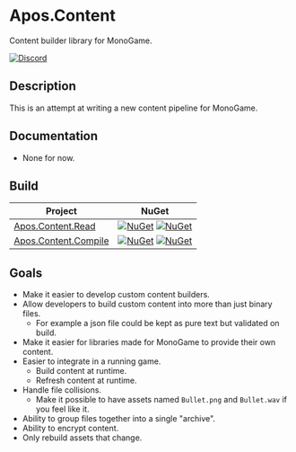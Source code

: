 # Apos.Content
Content builder library for MonoGame.

[![Discord](https://img.shields.io/discord/355231098122272778.svg)](https://discord.gg/N9t26Uv)

## Description
This is an attempt at writing a new content pipeline for MonoGame.

## Documentation
* None for now.

## Build

| Project | NuGet |
| ------- | ----- |
| [Apos.Content.Read](https://www.nuget.org/packages/Apos.Content.Read/) | [![NuGet](https://img.shields.io/nuget/v/Apos.Content.Read.svg)](https://www.nuget.org/packages/Apos.Content.Read/) [![NuGet](https://img.shields.io/nuget/dt/Apos.Content.Read.svg)](https://www.nuget.org/packages/Apos.Content.Read/) |
| [Apos.Content.Compile](https://www.nuget.org/packages/Apos.Content.Compile/) | [![NuGet](https://img.shields.io/nuget/v/Apos.Content.Compile.svg)](https://www.nuget.org/packages/Apos.Content.Compile/) [![NuGet](https://img.shields.io/nuget/dt/Apos.Content.Compile.svg)](https://www.nuget.org/packages/Apos.Content.Compile/) |

## Goals
* Make it easier to develop custom content builders.
* Allow developers to build custom content into more than just binary files.
  * For example a json file could be kept as pure text but validated on build.
* Make it easier for libraries made for MonoGame to provide their own content.
* Easier to integrate in a running game.
  * Build content at runtime.
  * Refresh content at runtime.
* Handle file collisions.
  * Make it possible to have assets named `Bullet.png` and `Bullet.wav` if you feel like it.
* Ability to group files together into a single "archive".
* Ability to encrypt content.
* Only rebuild assets that change.
